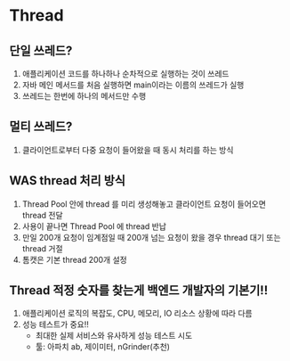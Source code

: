 # Thread

## 단일 쓰레드?
1. 애플리케이션 코드를 하나하나 순차적으로 실행하는 것이 쓰레드
2. 자바 메인 메서드를 처음 실행하면 main이라는 이름의 쓰레드가 실행
3. 쓰레드는 한번에 하나의 메서드만 수행

## 멀티 쓰레드?
1. 클라이언트로부터 다중 요청이 들어왔을 때 동시 처리를 하는 방식

## WAS thread 처리 방식
1. Thread Pool 안에 thread 를 미리 생성해놓고 클라이언트 요청이 들어오면 thread 전달
2. 사용이 끝나면 Thread Pool 에 thread 반납
3. 만일 200개 요청이 임계점일 때 200개 넘는 요청이 왔을 경우 thread 대기 또는 thread 거절
4. 톰캣은 기본 thread 200개 설정

## Thread 적정 숫자를 찾는게 백엔드 개발자의 기본기!!
1. 애플리케이션 로직의 복잡도, CPU, 메모리, IO 리소스 상황에 따라 다름
2. 성능 테스트가 중요!!
   - 최대한 실제 서비스와 유사하게 성능 테스트 시도
   - 툴: 아파치 ab, 제이미터, nGrinder(추천)